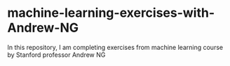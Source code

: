 # machine-learning-exercises-with-Andrew-NG
In this repository, I am completing exercises from machine learning course by Stanford professor Andrew NG
